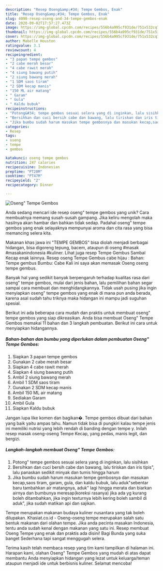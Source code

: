 ```yaml
---
description: "Resep Oseng&amp;#34; Tempe Gembos, Enak"
title: "Resep Oseng&amp;#34; Tempe Gembos, Enak"
slug: 4098-resep-oseng-and-34-tempe-gembos-enak
date: 2020-09-02T17:57:27.473Z
image: https://img-global.cpcdn.com/recipes/556b4a995cf931de/751x532cq70/oseng-tempe-gembos-foto-resep-utama.jpg
thumbnail: https://img-global.cpcdn.com/recipes/556b4a995cf931de/751x532cq70/oseng-tempe-gembos-foto-resep-utama.jpg
cover: https://img-global.cpcdn.com/recipes/556b4a995cf931de/751x532cq70/oseng-tempe-gembos-foto-resep-utama.jpg
author: Mabelle Houston
ratingvalue: 3.1
reviewcount: 4
recipeingredient:
- "3 papan tempe gembos"
- "2 cabe merah besar"
- "4 cabe rawit merah"
- "4 siung bawang putih"
- "2 siung bawang merah"
- "1 SDM saos tiram"
- "2 SDM kecap manis"
- "150 ML air matang"
- " Garam"
- " Gula"
- " Kaldu bubuk"
recipeinstructions:
- "Potong&#34; tempe gembos sesuai selera yang di inginkan, lalu sisihkan"
- "Bersihkan dan cuci bersih cabe dan bawang, lalu tiriskan dan iris tipis&#34;, lalu panaskan sedikit minyak dan tumis hingga harum"
- "Jika bumbu sudah harum masukan tempe gembosnya dan masukan kecap,saos tiram, garam, gula, dan kaldu bubuk, lalu aduk&#34;sebentar baru tambahkan air matangnya, aduk&#34; lagi hingga merata dan biarkan airnya dan bumbunya meresap(koreksi rasanya) jika ada yg kurang boleh ditambahkan, jika ingin texturnya lebih kering boleh sambil di aduk&#34;, jika sudah matikan api dan sajikan."
categories:
- Resep
tags:
- oseng
- tempe
- gembos

katakunci: oseng tempe gembos 
nutrition: 247 calories
recipecuisine: Indonesian
preptime: "PT20M"
cooktime: "PT47M"
recipeyield: "2"
recipecategory: Dinner

---
```



![Oseng&#34; Tempe Gembos](https://img-global.cpcdn.com/recipes/556b4a995cf931de/751x532cq70/oseng-tempe-gembos-foto-resep-utama.jpg)

Anda sedang mencari ide resep oseng&#34; tempe gembos yang unik? Cara membuatnya memang susah-susah gampang. Jika keliru mengolah maka hasilnya akan hambar dan bahkan tidak sedap. Padahal oseng&#34; tempe gembos yang enak selayaknya mempunyai aroma dan cita rasa yang bisa memancing selera kita.

Makanan khas jawa ini &#34;TEMPE GEMBOS&#34; bisa diolah menjadi berbagai hidangan, bisa digoreng tepung, bacem, ataupun di oseng #masak #masakanindonesia #kuliner. Lihat juga resep Tempe Gembus Sambal Kecap enak lainnya. Resep oseng Tempe Gembus cabe hijau : Bahan: Tempe gembus Bumbu: Cabe Kali ini saya akan memasak Oseng oseng tempe gembus.

Banyak hal yang sedikit banyak berpengaruh terhadap kualitas rasa dari oseng&#34; tempe gembos, mulai dari jenis bahan, lalu pemilihan bahan segar sampai cara membuat dan menghidangkannya. Tidak usah pusing jika ingin menyiapkan oseng&#34; tempe gembos yang enak di mana pun anda berada, karena asal sudah tahu triknya maka hidangan ini mampu jadi suguhan spesial.


Berikut ini ada beberapa cara mudah dan praktis untuk membuat oseng&#34; tempe gembos yang siap dikreasikan. Anda bisa membuat Oseng&#34; Tempe Gembos memakai 11 bahan dan 3 langkah pembuatan. Berikut ini cara untuk menyiapkan hidangannya.

<!--inarticleads1-->

##### Bahan-bahan dan bumbu yang diperlukan dalam pembuatan Oseng&#34; Tempe Gembos:

1. Siapkan 3 papan tempe gembos
1. Gunakan 2 cabe merah besar
1. Siapkan 4 cabe rawit merah
1. Siapkan 4 siung bawang putih
1. Ambil 2 siung bawang merah
1. Ambil 1 SDM saos tiram
1. Gunakan 2 SDM kecap manis
1. Ambil 150 ML air matang
1. Sediakan  Garam
1. Ambil  Gula
1. Siapkan  Kaldu bubuk


Jangan lupa like komen dan bagikan�. Tempe gembos dibuat dari bahan yang baik yaitu ampas tahu. Namun tidak bisa di pungkiri kalau tempe jenis ini memiliki nutrisi yang lebih rendah di banding dengan tempe y. Inilah resep masak oseng-oseng Tempe Kecap, yang pedas, manis legit, dan bergizi. 

<!--inarticleads2-->

##### Langkah-langkah membuat Oseng&#34; Tempe Gembos:

1. Potong&#34; tempe gembos sesuai selera yang di inginkan, lalu sisihkan
1. Bersihkan dan cuci bersih cabe dan bawang, lalu tiriskan dan iris tipis&#34;, lalu panaskan sedikit minyak dan tumis hingga harum
1. Jika bumbu sudah harum masukan tempe gembosnya dan masukan kecap,saos tiram, garam, gula, dan kaldu bubuk, lalu aduk&#34;sebentar baru tambahkan air matangnya, aduk&#34; lagi hingga merata dan biarkan airnya dan bumbunya meresap(koreksi rasanya) jika ada yg kurang boleh ditambahkan, jika ingin texturnya lebih kering boleh sambil di aduk&#34;, jika sudah matikan api dan sajikan.


Tempe merupakan makanan budaya kuliner nusantara yang tak boleh dilupakan. Khasiat.co.id - Oseng-oseng tempe merupakan salah satu bentuk makanan dari olahan tempe. Jika anda pecinta masakan Indonesia, tentu anda sudah kenal dengan makanan yang satu ini. Resep membuat Oseng Tempe yang enak dan praktis ada disini! Bagi Bunda yang suka banget Sederhana tapi sangat menggugah selera. 

Terima kasih telah membaca resep yang tim kami tampilkan di halaman ini. Harapan kami, olahan Oseng&#34; Tempe Gembos yang mudah di atas dapat membantu Anda menyiapkan hidangan yang lezat untuk keluarga/teman ataupun menjadi ide untuk berbisnis kuliner. Selamat mencoba!
